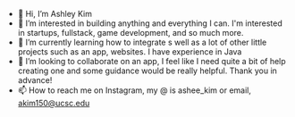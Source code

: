 - 👋 Hi, I’m Ashley Kim
- 👀 I’m interested in building anything and everything I can. I'm interested in startups, fullstack, game development, and so much more.
- 🌱 I’m currently learning how to integrate s well as a lot of other little projects such as an app, websites. I have experience in Java 
- 🤝 I’m looking to collaborate on an app, I feel like I need quite a bit of help creating one and some guidance would be really helpful. Thank you in advance!
- 📫 How to reach me on Instagram, my @ is ashee_kim or email, akim150@ucsc.edu

<!---
Alaurosa/Alaurosa is a ✨ special ✨ repository because its `README.md` (this file) appears on your GitHub profile.
You can click the Preview link to take a look at your changes.
--->
